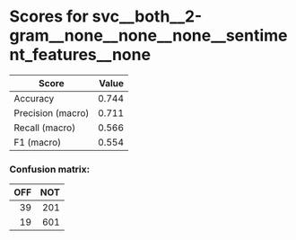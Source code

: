 # Scores for svc__both__2-gram__none__none__none__sentiment_features__none
|      Score      |Value|
|-----------------|----:|
|Accuracy         |0.744|
|Precision (macro)|0.711|
|Recall (macro)   |0.566|
|F1 (macro)       |0.554|

### Confusion matrix:
|OFF|NOT|
|--:|--:|
| 39|201|
| 19|601|
